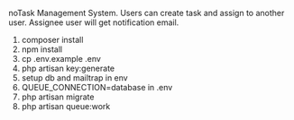 noTask Management System. Users can create task and assign to another user. Assignee user will get notification email.

1. composer install
2. npm install
3. cp .env.example .env
4. php artisan key:generate
5. setup db and mailtrap in env
6. QUEUE_CONNECTION=database in .env
7. php artisan migrate
8. php artisan queue:work
